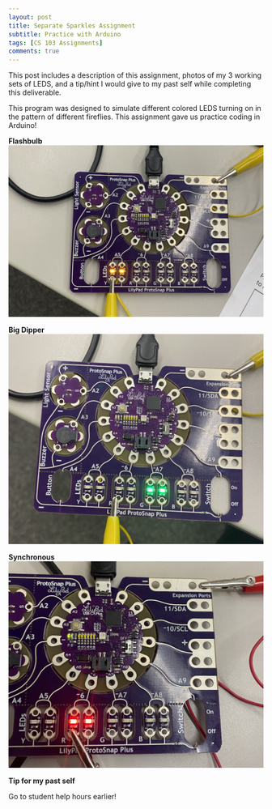 ```yaml
---
layout: post
title: Separate Sparkles Assignment 
subtitle: Practice with Arduino
tags: [CS 103 Assignments]
comments: true
---
```


This post includes a description of this assignment, photos of my 3 working sets of LEDS, and a tip/hint I would give to my past self while completing this deliverable. 
 
This program was designed to simulate different colored LEDS turning on in the pattern of different fireflies. This assignment gave us practice coding in Arduino!  


**Flashbulb**
![flashbulb](https://github.com/iangdp/iangdp.github.io/blob/master/assets/img/Screen%20Shot%202023-03-13%20at%208.11.40%20PM.png?raw=true)

**Big Dipper**
![bigdipper](https://github.com/iangdp/iangdp.github.io/blob/master/assets/img/Screen%20Shot%202023-03-13%20at%208.11.24%20PM.png?raw=true)

**Synchronous**
![synchronous](https://github.com/iangdp/iangdp.github.io/blob/master/assets/img/Screen%20Shot%202023-03-15%20at%202.58.45%20PM.png?raw=true)

**Tip for my past self**

Go to student help hours earlier! 

